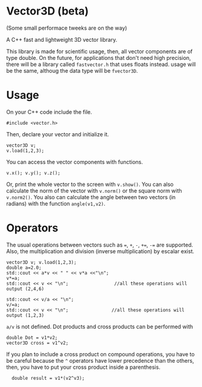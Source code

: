 # Vector3D (beta)
(Some small performace tweeks are on the way)

A C++ fast and lightweight 3D vector library.

This library is made for scientific usage, then, all vector components are of type double. On the future, for applications that don't need high precision, there will be a library called `fastvector.h` that uses floats instead. usage will be the same, althoug the data type will be `fvector3D`. 

# Usage
On your C++ code include the file.
```
#include <vector.h>
```
Then, declare your vector and initialize it.
```
vector3D v;
v.load(1,2,3);
```
You can access the vector components with functions.
```
v.x(); v.y(); v.z();
```
Or, print the whole vector to the screen with `v.show()`. You can also calculate the norm of the vector with `v.norm()` or the square norm with `v.norm2()`. You also can calculate the angle between two vectors (in radians) with the function `angle(v1,v2)`.

# Operators

The usual operations between vectors such as `=`, `+`, `-`, `+=`, `-=` are supported. Also, the multiplication and division (inverse multiplication) by escalar exist.
```
vector3D v; v.load(1,2,3);
double a=2.0;
std::cout << a*v << " " << v*a <<"\n"; 
v*=a;                                  
std::cout << v << "\n";                 //all these operations will output (2,4,6)

std::cout << v/a << "\n"; 
v/=a;                                  
std::cout << v << "\n";                //all these operations will output (1,2,3)
```

`a/v` is not defined. Dot products and cross products can be performed with
```
double Dot = v1*v2;
vector3D cross = v1^v2;
```
If you plan to include a cross product on compound operations, you have to be careful because the `^` operators have lower precedence than the others, then, you have to put your cross product inside a parenthesis.
```
  double result = v1*(v2^v3);
```

